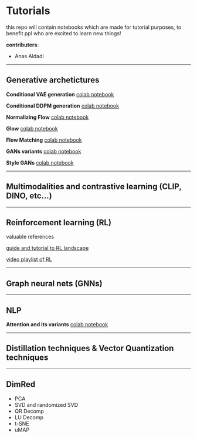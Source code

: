# Tutorials
this repo will contain notebooks which are made for tutorial purposes, to benefit ppl who are excited to learn new things!

**contributers**:
* Anas Aldadi
<!---
* Anas Alhakami
* Mohammed Alsaif
* Wajd Alhuzaym
* Firas Alsadeq
* Raghad Alsuhaibani
* Joori Alsaif
* Abdulelah Alturki
* [Faris](https://github.com/ifaris25)
* Qassim Mahfood
-->

---
## Generative archetictures

**Conditional VAE generation** [colab notebook](https://t.co/iSSjqR7l4q)

**Conditional DDPM generation** [colab notebook](https://colab.research.google.com/drive/1APfyI9lhbShyjHSw0csiw-qYjcc4kOp7?usp=sharing)

**Normalizing Flow** [colab notebook](https://colab.research.google.com/drive/1KeuzX8Gz8jur0yHDqQiJbX3xROLLZTFv?usp=sharing)

**Glow** [colab notebook](https://colab.research.google.com/drive/1pBNbH8v3gSH731cQCpysFiqviaDgKry7?usp=sharing)

**Flow Matching** [colab notebook](https://colab.research.google.com/drive/1-HvyrSjoERrcN5Lv-7Y73ane5734dRBZ?usp=sharing)

**GANs variants** [colab notebook](https://colab.research.google.com/drive/1kwzyuUwg6W8qi-GKkB9_1-_Yh7zPeIYa?usp=sharing)

**Style GANs** [colab notebook]()

---
## Multimodalities and contrastive learning (CLIP, DINO, etc...)

---
## Reinforcement learning (RL)

valuable references

[guide and tutorial to RL landscape](https://arxiv.org/abs/2412.05265)

[video playlist of RL](https://youtube.com/playlist?list=PLqYmG7hTraZDVH599EItlEWsUOsJbAodm&si=wROhCN0MQSHXdHms)

---
## Graph neural nets (GNNs)

---
## NLP

**Attention and its variants** [colab notebook](https://colab.research.google.com/drive/1sSBClpW7LsxM4LDzVp57Plev7phJ2KEo?usp=sharing)

---
## Distillation techniques & Vector Quantization techniques

---
## DimRed
* PCA
* SVD and randomized SVD
* QR Decomp
* LU Decomp
* t-SNE
* uMAP
